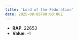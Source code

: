 ```yaml
---
title: 'Lord of the Fedoration'
date: 2025-08-05T00:00:00Z
---
```

- **RAP**: 22653
- **Value**: -1
